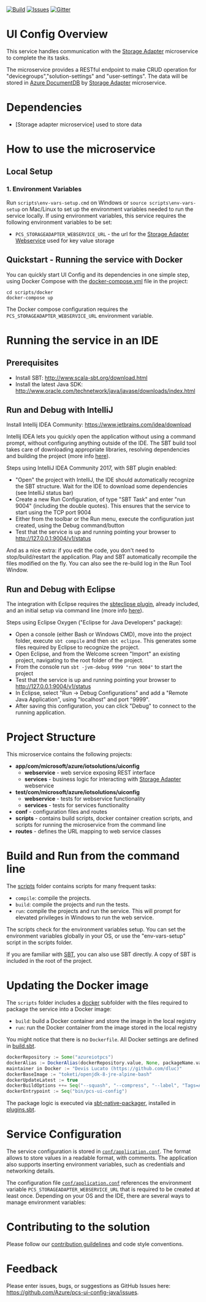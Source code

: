 
[![Build][build-badge]][build-url]
[![Issues][issues-badge]][issues-url]
[![Gitter][gitter-badge]][gitter-url]

UI Config Overview 
==========================
This service handles communication with the [Storage Adapter] microservice to complete the its tasks.

The microservice provides a RESTful endpoint to make CRUD operation for "devicegroups","solution-settings" and "user-settings". The data will be stored in [Azure DocumentDB] by [Storage Adapter] microservice. 

Dependencies
============
- [Storage adapter microservice] used to store data

How to use the microservice
===========================
## Local Setup

### 1. Environment Variables

Run `scripts\env-vars-setup.cmd` on Windows or `source scripts\env-vars-setup`
on Mac/Linux to set up the environment variables needed to run the service locally.
If using environment variables, this service requires the following environment
variables to be set:
- `PCS_STORAGEADAPTER_WEBSERVICE_URL` - the url for
  the [Storage Adapter Webservice](https://github.com/Azure/pcs-storage-adapter-java)
  used for key value storage

## Quickstart - Running the service with Docker
You can quickly start UI Config and its dependencies in one simple step, using Docker Compose with the
[docker-compose.yml](scripts/docker/docker-compose.yml) file in the project:

```
cd scripts/docker
docker-compose up
```

The Docker compose configuration requires the `PCS_STORAGEADAPTER_WEBSERVICE_URL` environment variable.

Running the service in an IDE
=============================
## Prerequisites
- Install SBT: http://www.scala-sbt.org/download.html
- Install the latest Java SDK: 
  http://www.oracle.com/technetwork/java/javase/downloads/index.html

## Run and Debug with IntelliJ

Install Intellij IDEA Community: https://www.jetbrains.com/idea/download

Intellij IDEA lets you quickly open the application without using a command
prompt, without configuring anything outside of the IDE. The SBT build tool
takes care of downloading appropriate libraries, resolving dependencies and
building the project (more info
[here](https://www.playframework.com/documentation/2.6.x/IDE)).

Steps using IntelliJ IDEA Community 2017, with SBT plugin enabled:

* "Open" the project with IntelliJ, the IDE should automatically recognize the
  SBT structure. Wait for the IDE to download some dependencies (see IntelliJ
  status bar)
* Create a new Run Configuration, of type "SBT Task" and enter "run 9004"
  (including the double quotes). This ensures that the service to start using
  the TCP port 9004
* Either from the toolbar or the Run menu, execute the configuration just
  created, using the Debug command/button
* Test that the service is up and running pointing your browser to
  http://127.0.0.1:9004/v1/status

And as a nice extra: if you edit the code, you don't need to stop/build/restart
the application. Play and SBT automatically recompile the files modified on the
fly. You can also see the re-build log in the Run Tool Window.

## Run and Debug with Eclipse

The integration with Eclipse requires the
[sbteclipse plugin](https://github.com/typesafehub/sbteclipse), already
included, and an initial setup via command line (more info
[here](https://www.playframework.com/documentation/2.6.x/IDE)).

Steps using Eclipse Oxygen ("Eclipse for Java Developers" package):

* Open a console (either Bash or Windows CMD), move into the project folder,
  execute `sbt compile` and then `sbt eclipse`. This generates some files
  required by Eclipse to recognize the project.
* Open Eclipse, and from the Welcome screen "Import" an existing project,
  navigating to the root folder of the project.
* From the console run `sbt -jvm-debug 9999 "run 9004"` to start the project
* Test that the service is up and running pointing your browser to
  http://127.0.0.1:9004/v1/status
* In Eclipse, select "Run -> Debug Configurations" and add a "Remote Java
  Application", using "localhost" and port "9999".
* After saving this configuration, you can click "Debug" to connect to the
  running application.

Project Structure
=================
This microservice contains the following projects:
* **app/com/microsoft/azure/iotsolutions/uiconfig**
    * **webservice** - web service exposing REST interface 
    * **services** - business logic for interacting with [Storage Adapter] webservice
* **test/com/microsoft/azure/iotsolutions/uiconfig** 
    * **webservice** - tests for webservice functionality
    * **services** - tests for services functionality
* **conf** - configuration files and routes
* **scripts** - contains build scripts, docker container creation scripts, 
   and scripts for running the microservice from the command line
* **routes** - defines the URL mapping to web service classes

Build and Run from the command line
===================================
The [scripts](scripts) folder contains scripts for many frequent tasks:

* `compile`: compile the projects.
* `build`: compile the projects and run the tests.
* `run`: compile the projects and run the service. This will prompt for
  elevated privileges in Windows to run the web service.

The scripts check for the environment variables setup. You can set the
environment variables globally in your OS, or use the "env-vars-setup"
script in the scripts folder.

If you are familiar with [SBT](http://www.scala-sbt.org), you can also use SBT
directly. A copy of SBT is included in the root of the project.

Updating the Docker image
=========================

The `scripts` folder includes a [docker](scripts/docker) subfolder with the 
files required to package the service into a Docker image:

* `build`: build a Docker container and store the image in the local registry
* `run`: run the Docker container from the image stored in the local registry

You might notice that there is no `Dockerfile`. All Docker settings are
defined in [build.sbt](build.sbt).

```Scala
dockerRepository := Some("azureiotpcs")
dockerAlias := DockerAlias(dockerRepository.value, None, packageName.value + "-java", Some((version in Docker).value))
maintainer in Docker := "Devis Lucato (https://github.com/dluc)"
dockerBaseImage := "toketi/openjdk-8-jre-alpine-bash"
dockerUpdateLatest := true
dockerBuildOptions ++= Seq("--squash", "--compress", "--label", "Tags=Azure,IoT,PCS,Java")
dockerEntrypoint := Seq("bin/pcs-ui-config")
```
The package logic is executed via
[sbt-native-packager](https://github.com/sbt/sbt-native-packager), installed
in [plugins.sbt](project/plugins.sbt).


Service Configuration
=======================================
The service configuration is stored in
[`conf/application.conf`](conf/application.conf). The format allows to store 
values in a readable format, with comments. The application also supports inserting environment variables, such as credentials and networking details.

The configuration file [`conf/application.conf`](conf/application.conf) references the environment variable `PCS_STORAGEADAPTER_WEBSERVICE_URL` that is required to be created at least once. Depending on your OS and the IDE, there are several ways to manage environment variables:

Contributing to the solution
============================
Please follow our [contribution guildelines](CONTRIBUTING.md) and code style 
conventions.

Feedback
========
Please enter issues, bugs, or suggestions as GitHub Issues here:
https://github.com/Azure/pcs-ui-config-java/issues.

[build-badge]: https://img.shields.io/travis/Azure/pcs-ui-config-java.svg
[build-url]: https://travis-ci.org/Azure/pcs-ui-config-java
[issues-badge]: https://img.shields.io/github/issues/azure/pcs-ui-config-java.svg
[issues-url]: https://github.com/azure/pcs-ui-config-java/issues
[gitter-badge]: https://img.shields.io/gitter/room/azure/iot-pcs.js.svg
[gitter-url]: https://gitter.im/azure/iot-pcs
[Storage Adapter]:https://github.com/Azure/pcs-storage-adapter-java/blob/master/README.md
[Azure DocumentDB]:(https://ms.portal.azure.com/#create/Microsoft.DocumentDB)